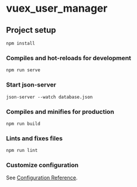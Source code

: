 # vuex_user_manager

## Project setup
```
npm install
```

### Compiles and hot-reloads for development
```
npm run serve
```
### Start json-server
```
json-server --watch database.json
```

### Compiles and minifies for production
```
npm run build
```

### Lints and fixes files
```
npm run lint
```

### Customize configuration
See [Configuration Reference](https://cli.vuejs.org/config/).
